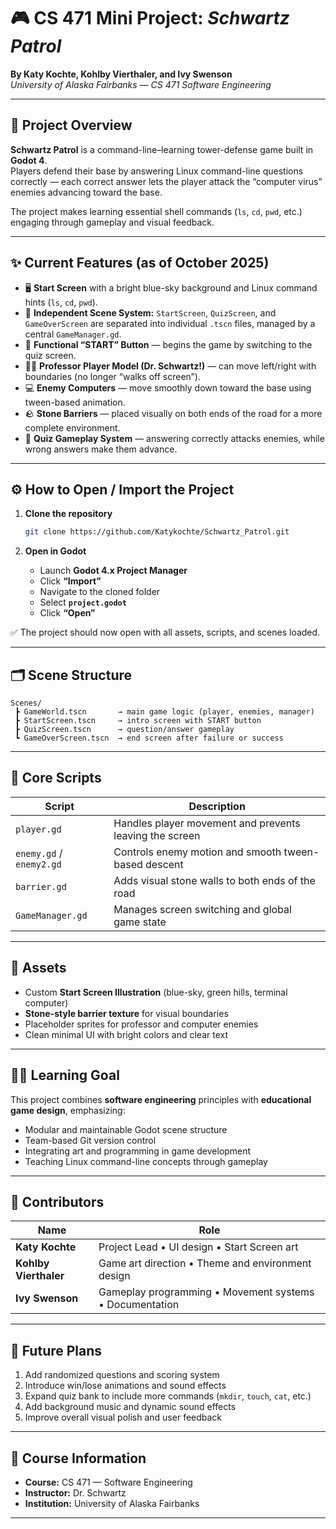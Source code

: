 
# 🎮 CS 471 Mini Project: *Schwartz Patrol*

**By Katy Kochte, Kohlby Vierthaler, and Ivy Swenson**  
*University of Alaska Fairbanks — CS 471 Software Engineering*

---

## 🧭 Project Overview
**Schwartz Patrol** is a command-line–learning tower-defense game built in **Godot 4**.  
Players defend their base by answering Linux command-line questions correctly — each correct answer lets the player attack the “computer virus” enemies advancing toward the base.

The project makes learning essential shell commands (`ls`, `cd`, `pwd`, etc.) engaging through gameplay and visual feedback.

---

## ✨ Current Features (as of October 2025)
- 🖥️ **Start Screen** with a bright blue-sky background and Linux command hints (`ls`, `cd`, `pwd`).  
- 🧱 **Independent Scene System:** `StartScreen`, `QuizScreen`, and `GameOverScreen` are separated into individual `.tscn` files, managed by a central `GameManager.gd`.  
- 🎯 **Functional “START” Button** — begins the game by switching to the quiz screen.  
- 🧍‍♂️ **Professor Player Model (Dr. Schwartz!)** — can move left/right with boundaries (no longer “walks off screen”).  
- 💻 **Enemy Computers** — move smoothly down toward the base using tween-based animation.  
- 🪨 **Stone Barriers** — placed visually on both ends of the road for a more complete environment.  
- 🧠 **Quiz Gameplay System** — answering correctly attacks enemies, while wrong answers make them advance.

---

## ⚙️ How to Open / Import the Project

1. **Clone the repository**
   ```bash
   git clone https://github.com/Katykochte/Schwartz_Patrol.git
   
2. **Open in Godot**

   * Launch **Godot 4.x Project Manager**
   * Click **“Import”**
   * Navigate to the cloned folder
   * Select **`project.godot`**
   * Click **“Open”**

✅ The project should now open with all assets, scripts, and scenes loaded.

---

## 🗂️ Scene Structure

```
Scenes/
 ┣ GameWorld.tscn       → main game logic (player, enemies, manager)
 ┣ StartScreen.tscn     → intro screen with START button
 ┣ QuizScreen.tscn      → question/answer gameplay
 ┗ GameOverScreen.tscn  → end screen after failure or success
```

---

## 🧠 Core Scripts

| Script                   | Description                                             |
| ------------------------ | ------------------------------------------------------- |
| `player.gd`              | Handles player movement and prevents leaving the screen |
| `enemy.gd` / `enemy2.gd` | Controls enemy motion and smooth tween-based descent    |
| `barrier.gd`             | Adds visual stone walls to both ends of the road        |
| `GameManager.gd`         | Manages screen switching and global game state          |

---

## 🎨 Assets

* Custom **Start Screen Illustration** (blue-sky, green hills, terminal computer)
* **Stone-style barrier texture** for visual boundaries
* Placeholder sprites for professor and computer enemies
* Clean minimal UI with bright colors and clear text

---

## 🧑‍🎓 Learning Goal

This project combines **software engineering** principles with **educational game design**, emphasizing:

* Modular and maintainable Godot scene structure
* Team-based Git version control
* Integrating art and programming in game development
* Teaching Linux command-line concepts through gameplay

---

## 🧩 Contributors

| Name                  | Role                                                    |
| --------------------- | ------------------------------------------------------- |
| **Katy Kochte**       | Project Lead • UI design • Start Screen art             |
| **Kohlby Vierthaler** | Game art direction • Theme and environment design       |
| **Ivy Swenson**       | Gameplay programming • Movement systems • Documentation |

---

## 🚀 Future Plans

1. Add randomized questions and scoring system
2. Introduce win/lose animations and sound effects
3. Expand quiz bank to include more commands (`mkdir`, `touch`, `cat`, etc.)
4. Add background music and dynamic sound effects
5. Improve overall visual polish and user feedback

---

## 🏫 Course Information

* **Course:** CS 471 — Software Engineering
* **Instructor:** Dr. Schwartz
* **Institution:** University of Alaska Fairbanks

---

